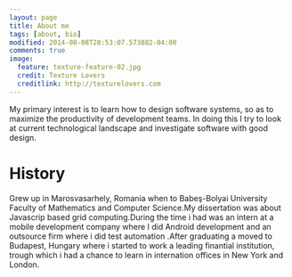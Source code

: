 ```yaml
---
layout: page
title: About me
tags: [about, bio]
modified: 2014-08-08T20:53:07.573882-04:00
comments: true
image:
  feature: texture-feature-02.jpg
  credit: Texture Lovers
  creditlink: http://texturelovers.com
---
```


My primary interest is to learn how to design software systems, so as to maximize the productivity of development teams. In doing this I try to look at current technological landscape and investigate software with good design.

# History

Grew up in Marosvasarhely, Romania when to Babeş-Bolyai University
Faculty of Mathematics and Computer Science.My dissertation was about Javascrip based grid computing.During the time i had was an intern at a mobile development company where I did Android development and an outsource firm where i did test automation .After graduating a moved to Budapest, Hungary where i started to work a leading finantial institution, trough which i had a chance to learn in internation offices in New York and London.
